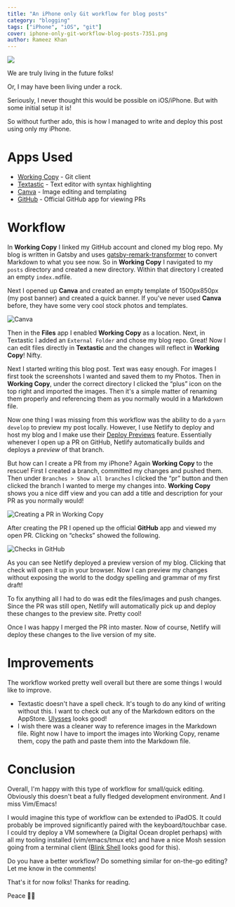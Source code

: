 ```yaml
---
title: "An iPhone only Git workflow for blog posts"
category: "blogging"
tags: ["iPhone", "iOS", "git"]
cover: iphone-only-git-workflow-blog-posts-7351.png
author: Rameez Khan
---
```


![](iphone-only-git-workflow-blog-posts-7351.png)

We are truly living in the future folks!

Or, I may have been living under a rock. 

Seriously, I never thought this would be possible on iOS/iPhone. But with some initial setup it is!

So without further ado, this is how I managed to write and deploy this post using only my iPhone. 

# Apps Used
- [Working Copy][1] - Git client
- [Textastic][2] - Text editor with syntax highlighting 
- [Canva][3] - Image editing and templating
- [GitHub][4] - Official GitHub app for viewing PRs

# Workflow

In **Working Copy** I linked my GitHub account and cloned my blog repo. My blog is written in Gatsby and uses [gatsby-remark-transformer][5] to convert Markdown to what you see now. So in **Working Copy** I navigated to my `posts` directory and created a new directory. Within that directory I created an empty `index.md`file. 

Next I opened up **Canva** and created an empty template of 1500px850px (my post banner) and created a quick banner. If you've never used **Canva** before, they have some very cool stock photos and templates. 

![Canva](canva-design.jpeg)

Then in the **Files** app I enabled **Working Copy** as a location. Next, in Textastic I added an `External Folder` and chose my blog repo. Great! Now I can edit files directly in **Textastic** and the changes will reflect in **Working Copy**! Nifty. 

Next I started writing this blog post. Text was easy enough. For images I first took the screenshots I wanted and saved them to my Photos. Then in **Working Copy**, under the correct directory I clicked the “plus” icon on the top right and imported the images. Then it's a simple matter of renaming them properly and referencing them as you normally would in a Markdown file. 

Now one thing I was missing from this workflow was the ability to do a `yarn develop` to preview my post locally. However, I use Netlify to deploy and host my blog and I make use their [Deploy Previews][6] feature. Essentially whenever I open up a PR on GitHub, Netlify automatically builds and deploys a _preview_ of that branch. 

But how can I create a PR from my iPhone? Again **Working Copy** to the rescue! First I created a branch, committed my changes and pushed them. Then under `Branches > Show all branches` I clicked the “pr” button and then clicked the branch I wanted to merge my changes into. **Working Copy** shows you a nice diff view and you can add a title and description for your PR as you normally would! 

![Creating a PR in Working Copy](working-copy-pr.jpeg)

After creating the PR I opened up the official **GitHub** app and viewed my open PR. Clicking on “checks” showed the following. 

![Checks in GitHub](github-checks.jpeg)

As you can see Netlify deployed a preview version of my blog. Clicking that check will open it up in your browser. Now I can preview my changes without exposing the world to the dodgy spelling and grammar of my first draft!

To fix anything all I had to do was edit the files/images and push changes. Since the PR was still open, Netlify will automatically pick up and deploy these changes to the preview site. Pretty cool!

Once I was happy I merged the PR into master. Now of course, Netlify will deploy these changes to the live version of my site. 

# Improvements

The workflow worked pretty well overall but there are some things I would like to improve. 

- Textastic doesn't have a spell check. It's tough to do any kind of writing without this. I want to check out any of the Markdown editors on the AppStore. [Ulysses][7] looks good!
- I wish there was a cleaner way to reference images in the Markdown file. Right now I have to import the images into Working Copy, rename them, copy the path and paste them into the Markdown file.

# Conclusion

Overall, I'm happy with this type of workflow for small/quick editing. Obviously this doesn't beat a fully fledged development environment. And I miss Vim/Emacs! 

I would imagine this type of workflow can be extended to iPadOS. It could probably be improved significantly paired with the keyboard/touchbar case. I could try deploy a VM somewhere (a Digital Ocean droplet perhaps) with all my tooling installed (vim/emacs/tmux etc) and have a nice Mosh session going from a terminal client ([Blink Shell][8] looks good for this).

Do you have a better workflow? Do something similar for on-the-go editing? Let me know in the comments!

That's it for now folks! Thanks for reading. 

Peace ✌🏽

[1]:	https://apps.apple.com/za/app/working-copy-git-client/id896694807
[2]:	https://apps.apple.com/za/app/textastic-code-editor-9/id1049254261
[3]:	https://apps.apple.com/za/app/canva-card-poster-logo-maker/id897446215
[4]:	https://apps.apple.com/za/app/github/id1477376905
[5]:	https://www.gatsbyjs.org/packages/gatsby-transformer-remark/
[6]:	https://docs.netlify.com/site-deploys/overview/#deploy-preview-controls
[7]:	https://apps.apple.com/za/app/ulysses/id1225571038
[8]:	https://apps.apple.com/za/app/blink-shell-mosh-ssh-client/id1156707581